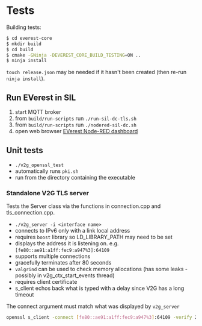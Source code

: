 
# Tests

Building tests:

```sh
$ cd everest-core
$ mkdir build
$ cd build
$ cmake -GNinja -DEVEREST_CORE_BUILD_TESTING=ON ..
$ ninja install
```

`touch release.json` may be needed if it hasn't been created
(then re-run `ninja install`).

## Run EVerest in SIL

1. start MQTT broker
2. from `build/run-scripts` run `./run-sil-dc-tls.sh`
3. from `build/run-scripts` run `./nodered-sil-dc.sh`
4. open web browser [EVerest Node-RED dashboard](http://localhost:1880/ui/)

## Unit tests

- `./v2g_openssl_test`
- automatically runs `pki.sh`
- run from the directory containing the executable

### Standalone V2G TLS server

Tests the Server class via the functions in connection.cpp and
tls_connection.cpp.

- `./v2g_server -i <interface name>`
- connects to IPv6 only with a link local address
- requires `boost` library so LD_LIBRARY_PATH may need to be set
- displays the address it is listening on. e.g.
  `[fe80::ae91:a1ff:fec9:a947%3]:64109`
- supports multiple connections
- gracefully terminates after 80 seconds
- `valgrind` can be used to check memory allocations
  (has some leaks - possibly in v2g_ctx_start_events thread)
- requires client certificate
- s_client echos back what is typed with a delay since V2G has a long timeout

The connect argument must match what was displayed by `v2g_server`

```sh
openssl s_client -connect [fe80::ae91:a1ff:fec9:a947%3]:64109 -verify 2 -CAfile server_root_cert.pem -cert client_cert.pem -cert_chain client_chain.pem -key client_priv.pem -verify_return_error -verify_hostname evse.pionix.de -status
```
